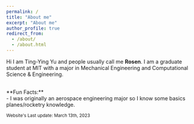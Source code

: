 ```yaml
---
permalink: /
title: "About me"
excerpt: "About me"
author_profile: true
redirect_from: 
  - /about/
  - /about.html
---
```




<!-- About me
======== -->
Hi I am Ting-Ying Yu and people usually call me **Rosen**. I am a graduate student at MIT with a major in Mechanical Engineering and Computational Science & Engineering. 

<!-- With a passion learning Machine Learning and Solid Earth Science , I am also minoring in **Computer Science (Intelligence specialization)** and **Earth and Atmosphere Science (Geophysics specialization)**.

My research interests include **Large-scale Scientific Machine Learning, Robotics, Inverse Problems**, Computational Image Processing, Probabilistic Programming, Embedded Coding, and Computational Fluid Simulations. I would love to explore anything that uses computing to solve scientific problem, especially topics related to applied machine learning, artifical intellegence, and any solution to climate change! 

You can find the details of my research experience here: [Research](https://rosenyu304.github.io/research/) (or under the research tab).

Note: I am currently working on 3 research projects with the topics of: Monitoring CO2 Storage with sequential Bayesian inference, Mid-Ocean Ridges Modeling, and Venus Coronae Modeling. -->

<br>
**Fun Facts:**
<br>
- I was originally an aerospace engineering major so I know some basics planes/rocketry knowledge. <br>

<!-- - I am originally from Taiwan (currently on F1-Visa), and have been studying/traveling in more than 5 countries (US, Switzerland, Israel, New Zealand, Australia, and Japan). <br>

- During my spare time, I spend most of my time running (indoor/cross country) and in-door rock climbing (lead climbing certified @ [Stone Summit](https://www.ssclimbing.com/)).  <br>   -->

<sub> Website's Last update: March 13th, 2023 </sub>


<!-- &nbsp;&nbsp;&nbsp;&nbsp;&nbsp;&nbsp; 
 🎵 Running Playlist (Japanese): [Link](https://www.youtube.com/playlist?list=PLEtGS_IHQTVYV-qyCBDASQ_73WdPUVwta) <br>
&nbsp;&nbsp;&nbsp;&nbsp;&nbsp;&nbsp; 
 🎵 Rock Climbing Plalist: [Link](https://open.spotify.com/playlist/5F4NVYT8G6BhZ1eZwcs3Ci?si=56392b1d799c4fc9) -->

